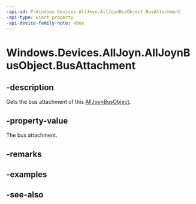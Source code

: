 ```yaml
---
-api-id: P:Windows.Devices.AllJoyn.AllJoynBusObject.BusAttachment
-api-type: winrt property
-api-device-family-note: xbox
---
```


<!-- Property syntax
public Windows.Devices.AllJoyn.AllJoynBusAttachment BusAttachment { get; }
-->

# Windows.Devices.AllJoyn.AllJoynBusObject.BusAttachment

## -description
Gets the bus attachment of this [AllJoynBusObject](alljoynbusobject.md).

## -property-value
The bus attachment.

## -remarks

## -examples

## -see-also
